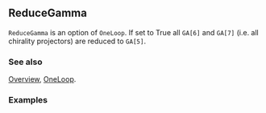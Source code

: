 ## ReduceGamma

`ReduceGamma` is an option of `OneLoop`. If set to True all `GA[6]` and `GA[7]` (i.e. all chirality projectors) are reduced to `GA[5]`.

### See also

[Overview](Extra/FeynCalc.md), [OneLoop](OneLoop.md).

### Examples